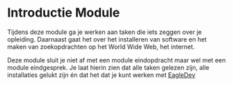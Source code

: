 # Introductie Module

Tijdens deze module ga je werken aan taken die iets zeggen over je opleiding. Daarnaast gaat het over het installeren van software en het maken van zoekopdrachten op het World Wide Web, het internet.

Deze module sluit je niet af met een module eindopdracht maar wel met een module eindgesprek. Je laat hierin zien dat alle taken gelezen zijn, alle installaties gelukt zijn én dat het dat je kunt werken met [EagleDev](https://eagledev.nl)